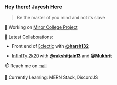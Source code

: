 ### Hey there! Jayesh Here 

> Be the master of you mind and not its slave

🔭 Working on [Minor College Project](https://github.com/jayeshbhole/Project-Flow)

👯 Latest Collaborations: 

   - Front end of [Eclectic](https://eclecticiiitp.in) with **[@harsh132](https://github.com/harsh132)**
 
   - [InfInITy 2k20](https://infinity.iiitp.ac.in) with **[@rakshitjain13](https://github.com/rakshitjain13)** and **[@Mukhrit](https://github.com/Mukhrit)**

📫 Reach me on [mail](jayeshbhole123@gmail.com)

🌱 Currently Learning: MERN Stack, DiscordJS
<!--
**jayeshbhole/jayeshbhole** is a ✨ _special_ ✨ repository because its `README.md` (this file) appears on your GitHub profile.-->
